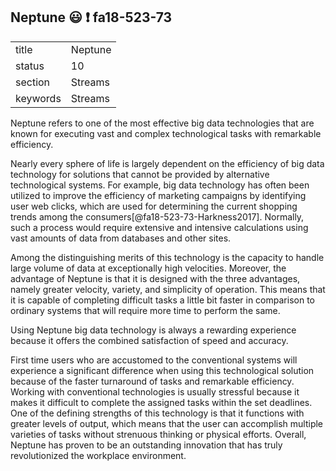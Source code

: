 ## Neptune :smiley: :exclamation: fa18-523-73


|          |             |
| -------- | ----------- |
| title    | Neptune     | 
| status   | 10          |
| section  | Streams     |
| keywords | Streams     |


Neptune refers to one of the most effective big data technologies that are known for executing vast and complex technological tasks with remarkable efficiency. 

Nearly every sphere of life is largely dependent on the efficiency of big data technology for solutions that cannot be provided by alternative technological systems. For example, big data technology has often been utilized to improve the efficiency of marketing campaigns by identifying user web clicks, which are used for determining the current shopping trends among the consumers[@fa18-523-73-Harkness2017]. Normally, such a process would require extensive and intensive calculations using vast amounts of data from databases and other sites. 

Among the distinguishing merits of this technology is the capacity to handle large volume of data at exceptionally high velocities. Moreover, the advantage of Neptune is that it is designed with the three advantages, namely greater velocity, variety, and simplicity of operation. This means that it is capable of completing difficult tasks a little bit faster in comparison to ordinary systems that will require more time to perform the same.

Using Neptune big data technology is always a rewarding experience because it offers the combined satisfaction of speed and accuracy. 

First time users who are accustomed to the conventional systems will experience a significant difference when using this technological solution because of the faster turnaround of tasks and remarkable efficiency. Working with conventional technologies is usually stressful because it makes it difficult to complete the assigned tasks within the set deadlines. One of the defining strengths of this technology is that it functions with greater levels of output, which means that the user can accomplish multiple varieties of tasks without strenuous thinking or physical efforts. Overall, Neptune has proven to be an outstanding innovation that has truly revolutionized the workplace environment.





